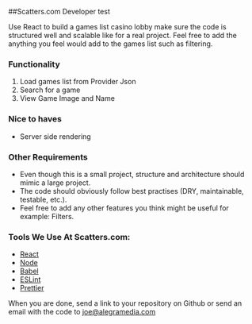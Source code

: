 ##Scatters.com Developer test

Use React to build a games list casino lobby make sure the code is structured
well and scalable like for a real project. Feel free to add the anything you
feel would add to the games list such as filtering.

### Functionality
1. Load games list from Provider Json
1. Search for a game
1. View Game Image and Name

### Nice to haves
- Server side rendering

### Other Requirements
* Even though this is a small project, structure and architecture should mimic a large project.
* The code should obviously follow best practises (DRY, maintainable, testable, etc.).
* Feel free to add any other features you think might be useful for example: Filters.

### Tools We Use At Scatters.com:
* [React](https://reactjs.org/)
* [Node](https://nodejs.org)
* [Babel](https://babeljs.io)
* [ESLint](http://eslint.org)
* [Prettier](https://prettier.io/)

When you are done, send a link to your repository on Github or send an email with the code to joe@alegramedia.com
